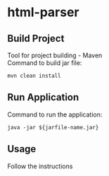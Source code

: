 # html-parser

## Build Project
Tool for project building - Maven \
Command to build jar file:
```
mvn clean install
```

## Run Application
Command to run the application:
```
java -jar ${jarfile-name.jar}
```

## Usage
Follow the instructions
